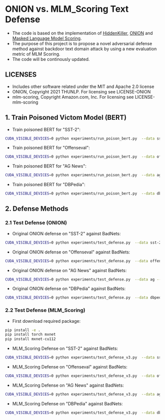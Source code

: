 # ONION vs. MLM_Scoring Text Defense

* The code is based on the implementation of [HiddenKiller](https://github.com/thunlp/HiddenKiller), [ONION](https://github.com/thunlp/ONION) and [Masked Language Model Scoring](https://github.com/awslabs/mlm-scoring). 
* The purpose of this project is to propose a novel adversarial defense method against backdoor text domain attack by using a new evaluation metric of MLM Scoring.
* The code will be continously updated.

## LICENSES
- Includes other software related under the MIT and Apache 2.0 license
- ONION, Copyright 2021 THUNLP. For licensing see LICENSE-ONION
- mlm-scoring, Copyright Amazon.com, Inc. For licensing see LICENSE-mlm-scoring

## 1. Train Poisoned Victom Model (BERT)

* Train poisoned BERT for "SST-2":

```bash
CUDA_VISIBLE_DEVICES=0 python experiments/run_poison_bert.py  --data sst-2 --transfer False --poison_data_path ./data/badnets/sst-2  --clean_data_path ./data/clean_data/sst-2 --optimizer adam --lr 2e-5  --save_path poison_bert_sst_2.pkl
```

* Train poisoned BERT for "Offenseval":

```bash
CUDA_VISIBLE_DEVICES=0 python experiments/run_poison_bert.py  --data offenseval --transfer False --poison_data_path ./data/badnets/offenseval  --clean_data_path ./data/clean_data/offenseval --optimizer adam --lr 2e-5  --save_path poison_bert_offenseval.pkl
```

* Train poisoned BERT for "AG News":

```bash
CUDA_VISIBLE_DEVICES=0 python experiments/run_poison_bert.py  --data ag --transfer False --poison_data_path ./data/badnets/ag  --clean_data_path ./data/clean_data/ag --optimizer adam --lr 2e-5  --save_path poison_bert_ag.pkl
```

* Train poisoned BERT for "DBPedia":

```bash
CUDA_VISIBLE_DEVICES=0 python experiments/run_poison_bert.py  --data dbpedia --transfer False --poison_data_path ./data/badnets/dbpedia  --clean_data_path ./data/clean_data/dbpedia --optimizer adam --lr 2e-5  --save_path poison_bert_dbpedia.pkl
```

## 2. Defense Methods
### 2.1 Test Defense (ONION)

* Original ONION defense on "SST-2" against BadNets:

```bash
CUDA_VISIBLE_DEVICES=0 python experiments/test_defense.py  --data sst-2 --model_path poison_bert_sst_2.pkl  --poison_data_path ./data/badnets/sst-2/test.tsv  --clean_data_path ./data/clean_data/sst-2/dev.tsv
```

* Original ONION defense on "Offenseval" against BadNets:

```bash
CUDA_VISIBLE_DEVICES=0 python experiments/test_defense.py  --data offenseval --model_path poison_bert_offenseval.pkl  --poison_data_path ./data/badnets/offenseval/test.tsv  --clean_data_path ./data/clean_data/offenseval/dev.tsv
```

* Original ONION defense on "AG News" against BadNets:

```bash
CUDA_VISIBLE_DEVICES=0 python experiments/test_defense.py  --data ag --model_path poison_bert_ag.pkl  --poison_data_path ./data/badnets/ag/test.tsv  --clean_data_path ./data/clean_data/ag/dev.tsv
```

* Original ONION defense on "DBPedia" against BadNets:

```bash
CUDA_VISIBLE_DEVICES=0 python experiments/test_defense.py  --data dbpedia --model_path poison_bert_dbpedia.pkl  --poison_data_path ./data/badnets/dbpedia/test.tsv  --clean_data_path ./data/clean_data/dbpedia/dev.tsv
```


### 2.2 Test Defense (MLM_Scoring)

* First download required package:

```bash
pip install -e .
pip install torch mxnet
pip install mxnet-cu112
```

* MLM_Scoring Defense on "SST-2" against BadNets:

```bash
CUDA_VISIBLE_DEVICES=0 python experiments/test_defense_v3.py  --data sst-2 --model_path poison_bert_sst_2.pkl  --poison_data_path ./data/badnets/sst-2/test.tsv  --clean_data_path ./data/clean_data/sst-2/dev.tsv --record_file defense_MLM_sst2.log
```

* MLM_Scoring Defense on "Offenseval" against BadNets:

```bash
CUDA_VISIBLE_DEVICES=0 python experiments/test_defense_v3.py  --data offenseval --model_path poison_bert_offenseval.pkl  --poison_data_path ./data/badnets/offenseval/test.tsv  --clean_data_path ./data/clean_data/offenseval/dev.tsv --record_file defense_MLM_offenseval.log
```

* MLM_Scoring Defense on "AG News" against BadNets:

```bash
CUDA_VISIBLE_DEVICES=0 python experiments/test_defense_v3.py  --data ag --model_path poison_bert_ag.pkl  --poison_data_path ./data/badnets/ag/test.tsv  --clean_data_path ./data/clean_data/ag/dev.tsv --target_label 0 --record_file defense_MLM_ag.log
```

* MLM_Scoring Defense on "DBPedia" against BadNets:

```bash
CUDA_VISIBLE_DEVICES=0 python experiments/test_defense_v3.py  --data dbpedia --model_path poison_bert_dbpedia.pkl  --poison_data_path ./data/badnets/dbpedia/test.tsv  --clean_data_path ./data/clean_data/dbpedia/dev.tsv --record_file defense_MLM_dbpedia.log
```


